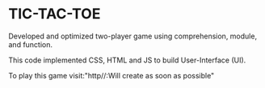 # TIC-TAC-TOE

Developed and optimized two-player game<tic-tac-toe> using comprehension, module, and function.

This code implemented CSS, HTML and JS to build User-Interface (UI). 

To play this game visit:"http//:Will create as soon as possible"
